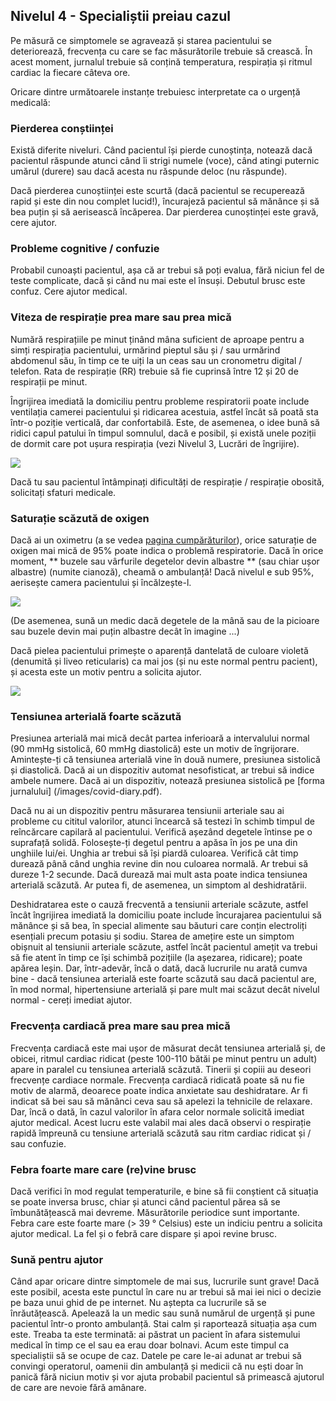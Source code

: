 ## Nivelul 4 - Specialiștii preiau cazul

Pe măsură ce simptomele se agravează și starea pacientului se deteriorează, frecvența cu care se fac măsurătorile trebuie să crească. În acest moment, jurnalul trebuie să conțină temperatura, respirația și ritmul cardiac la fiecare câteva ore.

Oricare dintre următoarele instanțe trebuiesc interpretate ca o urgență medicală:

### Pierderea conștiinței

Există diferite niveluri. Când pacientul își pierde cunoștința, notează dacă pacientul răspunde atunci când îi strigi numele (voce), când atingi puternic umărul (durere) sau dacă acesta nu răspunde deloc (nu răspunde).

Dacă pierderea cunoștiinței este scurtă (dacă pacientul se recuperează rapid și este din nou complet lucid!), încurajeză pacientul să mănânce și să bea puțin și să aerisească încăperea. Dar pierderea cunoștinței este gravă, cere ajutor.

### Probleme cognitive / confuzie

Probabil cunoaști pacientul, așa că ar trebui să poți evalua, fără niciun fel de teste complicate, dacă și când nu mai este el însuși. Debutul brusc este confuz. Cere ajutor medical.

### Viteza de respirație prea mare sau prea mică

Numără respirațiile pe minut ținând mâna suficient de aproape pentru a simți respirația pacientului, urmărind pieptul său și / sau urmărind abdomenul său, în timp ce te uiți la un ceas sau un cronometru digital / telefon. Rata de respirație (RR) trebuie să fie cuprinsă între 12 și 20 de respirații pe minut.

Îngrijirea imediată la domiciliu pentru probleme respiratorii poate include ventilația camerei pacientului și ridicarea acestuia, astfel încât să poată sta într-o poziție verticală, dar confortabilă. Este, de asemenea, o idee bună să ridici capul patului în timpul somnulul, dacă e posibil, și există unele poziții de dormit care pot ușura respirația (vezi Nivelul 3, Lucrări de îngrijire).

![](/images/dyspnoe.png)

Dacă tu sau pacientul întâmpinați dificultăți de respirație / respirație obosită, solicitați sfaturi medicale.

### Saturație scăzută de oxigen

Dacă ai un oximetru (a se vedea [pagina cumpărăturilor](/shopping)), orice saturație de oxigen mai mică de 95% poate indica o problemă respiratorie. Dacă în orice moment, ** buzele sau vârfurile degetelor devin albastre ** (sau chiar ușor albastre) (numite cianoză), cheamă o ambulanță! Dacă nivelul e sub 95%, aerisește camera pacientului și încălzește-l.

![](/images/cyanosis.png)

(De asemenea, sună un medic dacă degetele de la mână sau de la picioare sau buzele devin mai puțin albastre decât în imagine ...)

Dacă pielea pacientului primește o aparență dantelată de culoare violetă (denumită și liveo reticularis) ca mai jos (și nu este normal pentru pacient), și acesta este un motiv pentru a solicita ajutor.

![](/images/livedo-reticularis.png)

### Tensiunea arterială foarte scăzută

Presiunea arterială mai mică decât partea inferioară a intervalului normal (90 mmHg sistolică, 60 mmHg diastolică) este un motiv de îngrijorare. Amintește-ți că tensiunea arterială vine în două numere, presiunea sistolică și diastolică. Dacă ai un dispozitiv automat nesofisticat, ar trebui să indice ambele numere. Dacă ai un dispozitiv, notează presiunea sistolică pe [forma jurnalului] (/images/covid-diary.pdf).

Dacă nu ai un dispozitiv pentru măsurarea tensiunii arteriale sau ai probleme cu cititul valorilor, atunci încearcă să testezi în schimb timpul de reîncărcare capilară al pacientului. Verifică așezând degetele întinse pe o suprafață solidă. Folosește-ți degetul pentru a apăsa în jos pe una din unghiile lui/ei. Unghia ar trebui să își piardă culoarea. Verifică cât timp durează până când unghia revine din nou culoarea normală. Ar trebui să dureze 1-2 secunde. Dacă durează mai mult asta poate indica tensiunea arterială scăzută. Ar putea fi, de asemenea, un simptom al deshidratării.

Deshidratarea este o cauză frecventă a tensiunii arteriale scăzute, astfel încât îngrijirea imediată la domiciliu poate include încurajarea pacientului să mănânce și să bea, în special alimente sau băuturi care conțin electroliți esențiali precum potasiu și sodiu. Starea de amețire este un simptom obișnuit al tensiunii arteriale scăzute, astfel încât pacientul amețit va trebui să fie atent în timp ce își schimbă pozițiile (la așezarea, ridicare); poate apărea leșin. Dar, într-adevăr, încă o dată, dacă lucrurile nu arată cumva bine - dacă tensiunea arterială este foarte scăzută sau dacă pacientul are, în mod normal, hipertensiune arterială și pare mult mai scăzut decât nivelul normal - cereți imediat ajutor.

### Frecvența cardiacă prea mare sau prea mică

Frecvența cardiacă este mai ușor de măsurat decât tensiunea arterială și, de obicei, ritmul cardiac ridicat (peste 100-110 bătăi pe minut pentru un adult) apare in paralel cu tensiunea arterială scăzută. Tinerii și copiii au deseori frecvențe cardiace normale. Frecvența cardiacă ridicată poate să nu fie motiv de alarmă, deoarece poate indica anxietate sau deshidratare. Ar fi indicat să bei sau să mănânci ceva sau să apelezi la tehnicile de relaxare. Dar, încă o dată, în cazul valorilor în afara celor normale solicită imediat ajutor medical. Acest lucru este valabil mai ales dacă observi o respirație rapidă împreună cu tensiune arterială scăzută sau ritm cardiac ridicat și / sau confuzie.

### Febra foarte mare care (re)vine brusc

Dacă verifici în mod regulat temperaturile, e bine să fii conștient că situația se poate inversa brusc, chiar și atunci când pacientul părea să se îmbunătățească mai devreme. Măsurătorile periodice sunt importante. Febra care este foarte mare (> 39 ° Celsius) este un indiciu pentru a solicita ajutor medical. La fel și o febră care dispare și apoi revine brusc.

### Sună pentru ajutor

Când apar oricare dintre simptomele de mai sus, lucrurile sunt grave! Dacă este posibil, acesta este punctul în care nu ar trebui să mai iei nici o decizie pe baza unui ghid de pe internet. Nu aștepta ca lucrurile să se înrăutățească. Apelează la un medic sau sună numărul de urgență și pune pacientul într-o pronto ambulanță. Stai calm și raportează situația așa cum este. Treaba ta este terminată: ai păstrat un pacient în afara sistemului medical în timp ce el sau ea erau doar bolnavi. Acum este timpul ca specialiștii să se ocupe de caz. Datele pe care le-ai adunat ar trebui să convingi operatorul, oamenii din ambulanță și medicii că nu ești doar în panică fără niciun motiv și vor ajuta probabil pacientul să primească ajutorul de care are nevoie fără amânare.
